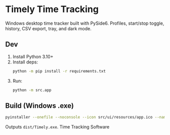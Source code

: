 # Timely Time Tracking

Windows desktop time tracker built with PySide6. Profiles, start/stop toggle, history, CSV export, tray, and dark mode.

## Dev

1. Install Python 3.10+
2. Install deps:
   ```bash
   python -m pip install -r requirements.txt
   ```
3. Run:
   ```bash
   python -m src.app
   ```

## Build (Windows .exe)

```bash
pyinstaller --onefile --noconsole --icon src/ui/resources/app.ico --name Timely src/app.py
```

Outputs `dist/Timely.exe`.
Time Tracking Software

